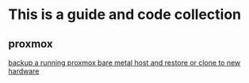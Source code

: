 # This is a guide and code collection

## proxmox
[backup a running proxmox bare metal host and restore or clone to new hardware](https://github.com/KlausKurz/guide-and-code-collection/blob/main/proxmox/pve-bare-metal-host-backup-clone-restore.md)

